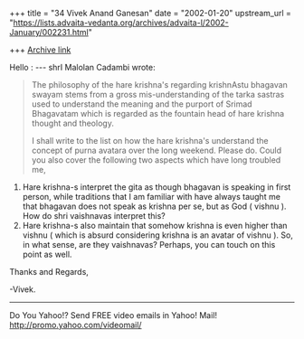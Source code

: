 +++
title = "34 Vivek Anand Ganesan"
date = "2002-01-20"
upstream_url = "https://lists.advaita-vedanta.org/archives/advaita-l/2002-January/002231.html"

+++
[Archive link](https://lists.advaita-vedanta.org/archives/advaita-l/2002-January/002231.html)

Hello :
--- shrI Malolan Cadambi wrote:
> The philosophy of the hare krishna's regarding krishnAstu
> bhagavan swayam
> stems from a gross mis-understanding of the tarka sastras
> used to
> understand the meaning and the purport of Srimad
> Bhagavatam which is
> regarded as the fountain head of hare krishna thought and
> theology.
>
> I shall write to the list on how the hare krishna's
> understand the concept
> of purna avatara over the long weekend.
Please do. Could you also cover the following two aspects
which have long troubled me,
1. Hare krishna-s interpret the gita as though bhagavan
   is speaking in first person, while traditions that I am
   familiar with have always taught me that bhagavan does
   not speak as krishna per se, but as God ( vishnu ).
   How do shri vaishnavas interpret this?
2. Hare krishna-s also maintain that somehow krishna is
   even higher than vishnu ( which is absurd considering
   krishna is an avatar of vishnu ). So, in what sense, are
   they vaishnavas? Perhaps, you can touch on this point as
   well.

Thanks and Regards,

-Vivek.

__________________________________________________
Do You Yahoo!?
Send FREE video emails in Yahoo! Mail!
http://promo.yahoo.com/videomail/

